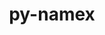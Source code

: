 ---
title: "py-namex"
layout: cache
categories: [package, develop]
meta: {"versions": ["0.0.7", "0.0.8"], "compilers": ["apple-clang@=15.0.0", "gcc@=11.4.0"], "oss": ["ubuntu22.04", "ventura"], "platforms": ["darwin", "linux"], "targets": ["aarch64", "x86_64_v3"], "stacks": ["ml-darwin-aarch64-mps", "ml-linux-x86_64-cpu", "ml-linux-x86_64-cuda", "root"], "num_specs": 12, "num_specs_by_stack": {"ml-darwin-aarch64-mps": 4, "root": 12, "ml-linux-x86_64-cpu": 8, "ml-linux-x86_64-cuda": 8}}
spec_details: [{"hash": "yuuqkjsnwosei3mck3jzc3t3nvm75ner", "compiler": "apple-clang@=15.0.0", "versions": ["0.0.8"], "os": "ventura", "platform": "darwin", "target": "aarch64", "variants": ["build_system=python_pip"], "stacks": ["ml-darwin-aarch64-mps", "root"], "size": "-", "tarball": "https://binaries.spack.io/develop/build_cache/darwin-ventura-aarch64/apple-clang-15.0.0/py-namex-0.0.8/darwin-ventura-aarch64-apple-clang-15.0.0-py-namex-0.0.8-yuuqkjsnwosei3mck3jzc3t3nvm75ner.spack"}, {"hash": "js7ubrerru5h7iwfuz4qqzu2j2uh5ohp", "compiler": "apple-clang@=15.0.0", "versions": ["0.0.7"], "os": "ventura", "platform": "darwin", "target": "aarch64", "variants": ["build_system=python_pip"], "stacks": ["ml-darwin-aarch64-mps", "root"], "size": "-", "tarball": "https://binaries.spack.io/develop/build_cache/darwin-ventura-aarch64/apple-clang-15.0.0/py-namex-0.0.7/darwin-ventura-aarch64-apple-clang-15.0.0-py-namex-0.0.7-js7ubrerru5h7iwfuz4qqzu2j2uh5ohp.spack"}, {"hash": "654ml52wxcdmoawblcjx6ggcpwshegei", "compiler": "apple-clang@=15.0.0", "versions": ["0.0.8"], "os": "ventura", "platform": "darwin", "target": "aarch64", "variants": ["build_system=python_pip"], "stacks": ["ml-darwin-aarch64-mps", "root"], "size": "-", "tarball": "https://binaries.spack.io/develop/build_cache/darwin-ventura-aarch64/apple-clang-15.0.0/py-namex-0.0.8/darwin-ventura-aarch64-apple-clang-15.0.0-py-namex-0.0.8-654ml52wxcdmoawblcjx6ggcpwshegei.spack"}, {"hash": "apu6nyttdxxetamvjlnw2hhwnlh3p5je", "compiler": "apple-clang@=15.0.0", "versions": ["0.0.8"], "os": "ventura", "platform": "darwin", "target": "aarch64", "variants": ["build_system=python_pip"], "stacks": ["ml-darwin-aarch64-mps", "root"], "size": "-", "tarball": "https://binaries.spack.io/develop/build_cache/darwin-ventura-aarch64/apple-clang-15.0.0/py-namex-0.0.8/darwin-ventura-aarch64-apple-clang-15.0.0-py-namex-0.0.8-apu6nyttdxxetamvjlnw2hhwnlh3p5je.spack"}, {"hash": "332pm6ypqdlhehglqr5tekfovkrauazz", "compiler": "gcc@=11.4.0", "versions": ["0.0.7"], "os": "ubuntu22.04", "platform": "linux", "target": "x86_64_v3", "variants": ["build_system=python_pip"], "stacks": ["ml-linux-x86_64-cpu", "ml-linux-x86_64-cuda", "root"], "size": "-", "tarball": "https://binaries.spack.io/develop/build_cache/linux-ubuntu22.04-x86_64_v3/gcc-11.4.0/py-namex-0.0.7/linux-ubuntu22.04-x86_64_v3-gcc-11.4.0-py-namex-0.0.7-332pm6ypqdlhehglqr5tekfovkrauazz.spack"}, {"hash": "f2drsjflsezzsu4yzohgh4fmt6kbkcl3", "compiler": "gcc@=11.4.0", "versions": ["0.0.8"], "os": "ubuntu22.04", "platform": "linux", "target": "x86_64_v3", "variants": ["build_system=python_pip"], "stacks": ["ml-linux-x86_64-cpu", "ml-linux-x86_64-cuda", "root"], "size": "-", "tarball": "https://binaries.spack.io/develop/build_cache/linux-ubuntu22.04-x86_64_v3/gcc-11.4.0/py-namex-0.0.8/linux-ubuntu22.04-x86_64_v3-gcc-11.4.0-py-namex-0.0.8-f2drsjflsezzsu4yzohgh4fmt6kbkcl3.spack"}, {"hash": "3k2g4njm37n3rs6aywstiazrsw4ppah5", "compiler": "gcc@=11.4.0", "versions": ["0.0.8"], "os": "ubuntu22.04", "platform": "linux", "target": "x86_64_v3", "variants": ["build_system=python_pip"], "stacks": ["ml-linux-x86_64-cpu", "ml-linux-x86_64-cuda", "root"], "size": "-", "tarball": "https://binaries.spack.io/develop/build_cache/linux-ubuntu22.04-x86_64_v3/gcc-11.4.0/py-namex-0.0.8/linux-ubuntu22.04-x86_64_v3-gcc-11.4.0-py-namex-0.0.8-3k2g4njm37n3rs6aywstiazrsw4ppah5.spack"}, {"hash": "657z62sfvr62e3mmf7pta3dwmuyt6kyl", "compiler": "gcc@=11.4.0", "versions": ["0.0.7"], "os": "ubuntu22.04", "platform": "linux", "target": "x86_64_v3", "variants": ["build_system=python_pip"], "stacks": ["ml-linux-x86_64-cpu", "ml-linux-x86_64-cuda", "root"], "size": "-", "tarball": "https://binaries.spack.io/develop/build_cache/linux-ubuntu22.04-x86_64_v3/gcc-11.4.0/py-namex-0.0.7/linux-ubuntu22.04-x86_64_v3-gcc-11.4.0-py-namex-0.0.7-657z62sfvr62e3mmf7pta3dwmuyt6kyl.spack"}, {"hash": "2njnezqyxqne3eiqhdedhwszkaafxgfc", "compiler": "gcc@=11.4.0", "versions": ["0.0.8"], "os": "ubuntu22.04", "platform": "linux", "target": "x86_64_v3", "variants": ["build_system=python_pip"], "stacks": ["ml-linux-x86_64-cpu", "ml-linux-x86_64-cuda", "root"], "size": "-", "tarball": "https://binaries.spack.io/develop/build_cache/linux-ubuntu22.04-x86_64_v3/gcc-11.4.0/py-namex-0.0.8/linux-ubuntu22.04-x86_64_v3-gcc-11.4.0-py-namex-0.0.8-2njnezqyxqne3eiqhdedhwszkaafxgfc.spack"}, {"hash": "cncrzg6h6wmpliccprayjnwxce7u7j56", "compiler": "gcc@=11.4.0", "versions": ["0.0.8"], "os": "ubuntu22.04", "platform": "linux", "target": "x86_64_v3", "variants": ["build_system=python_pip"], "stacks": ["ml-linux-x86_64-cpu", "ml-linux-x86_64-cuda", "root"], "size": "-", "tarball": "https://binaries.spack.io/develop/build_cache/linux-ubuntu22.04-x86_64_v3/gcc-11.4.0/py-namex-0.0.8/linux-ubuntu22.04-x86_64_v3-gcc-11.4.0-py-namex-0.0.8-cncrzg6h6wmpliccprayjnwxce7u7j56.spack"}, {"hash": "jxkrljbkyluxxkizcmqqj35jth3cz5vf", "compiler": "gcc@=11.4.0", "versions": ["0.0.8"], "os": "ubuntu22.04", "platform": "linux", "target": "x86_64_v3", "variants": ["build_system=python_pip"], "stacks": ["ml-linux-x86_64-cpu", "ml-linux-x86_64-cuda", "root"], "size": "-", "tarball": "https://binaries.spack.io/develop/build_cache/linux-ubuntu22.04-x86_64_v3/gcc-11.4.0/py-namex-0.0.8/linux-ubuntu22.04-x86_64_v3-gcc-11.4.0-py-namex-0.0.8-jxkrljbkyluxxkizcmqqj35jth3cz5vf.spack"}, {"hash": "m3g52e2qwo632iggtn62udzq4dbqkjn7", "compiler": "gcc@=11.4.0", "versions": ["0.0.8"], "os": "ubuntu22.04", "platform": "linux", "target": "x86_64_v3", "variants": ["build_system=python_pip"], "stacks": ["ml-linux-x86_64-cpu", "ml-linux-x86_64-cuda", "root"], "size": "-", "tarball": "https://binaries.spack.io/develop/build_cache/linux-ubuntu22.04-x86_64_v3/gcc-11.4.0/py-namex-0.0.8/linux-ubuntu22.04-x86_64_v3-gcc-11.4.0-py-namex-0.0.8-m3g52e2qwo632iggtn62udzq4dbqkjn7.spack"}]
---